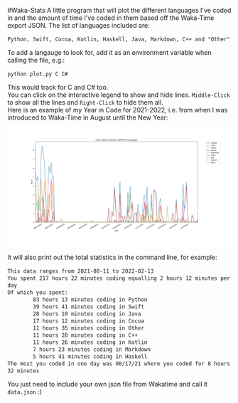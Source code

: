 #Waka-Stats
A little program that will plot the different languages I've coded in and the amount of time I've coded in them based off the Waka-Time export JSON. The list of languages included are:
```
Python, Swift, Cocoa, Kotlin, Haskell, Java, Markdown, C++ and "Other"
```
To add a langauge to look for, add it as an environment variable when calling the file, e.g.:
```
python plot.py C C#
```
This would track for C and C# too. <br>
You can click on the interactive legend to show and hide lines. `Middle-Click` to show all the lines and `Right-Click` to hide them all. <br>
Here is an example of my Year in Code for 2021-2022, i.e. from when I was introduced to Waka-Time in August until the New Year:

<img src="graph.png" alt="drawing" width="800"/>

It will also print out the total statistics in the command line, for example:

```
This data ranges from 2021-08-11 to 2022-02-13
You spent 217 hours 22 minutes coding equalling 2 hours 12 minutes per day
Of which you spent:
        83 hours 13 minutes coding in Python
        39 hours 41 minutes coding in Swift
        28 hours 10 minutes coding in Java
        17 hours 12 minutes coding in Cocoa
        11 hours 35 minutes coding in Other
        11 hours 28 minutes coding in C++
        11 hours 26 minutes coding in Kotlin
        7 hours 23 minutes coding in Markdown
        5 hours 41 minutes coding in Haskell
The most you coded in one day was 08/17/21 where you coded for 8 hours 32 minutes
```

You just need to include your own json file from Wakatime and call it `data.json` :)